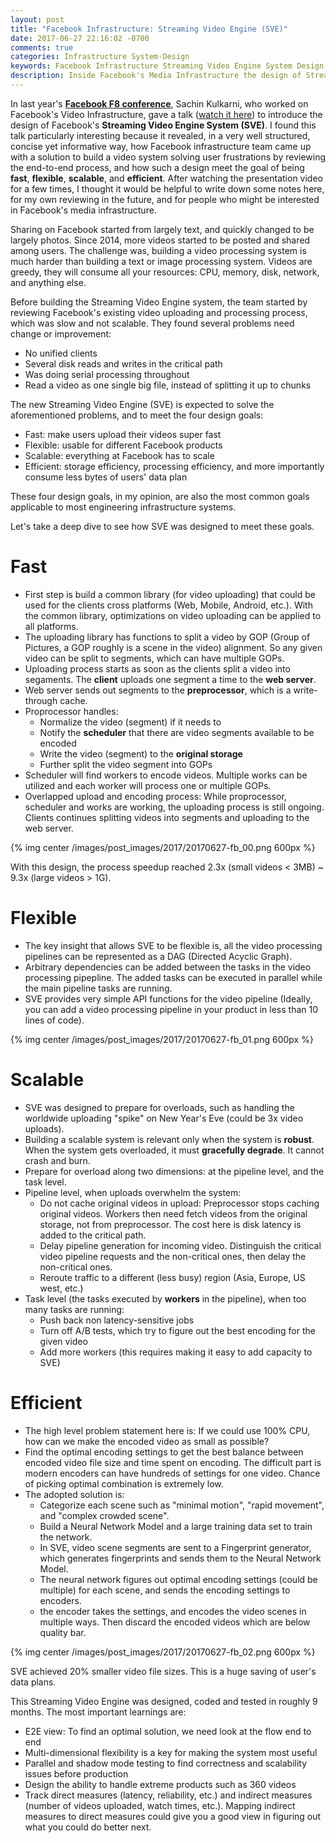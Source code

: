 ```yaml
---
layout: post
title: "Facebook Infrastructure: Streaming Video Engine (SVE)"
date: 2017-06-27 22:16:02 -0700
comments: true
categories: Infrastructure System-Design
keywords: Facebook Infrastructure Streaming Video Engine System Design
description: Inside Facebook's Media Infrastructure the design of Streaming Video Engine
---
```


In last year's [**Facebook F8 conference**](https://developers.facebook.com/videos/?category=f8_2016), Sachin Kulkarni, who worked on Facebook's Video Infrastructure, gave a talk ([watch it here](https://developers.facebook.com/videos/f8-2016/inside-look-at-facebook-media-infrastructure/)) to introduce the design of Facebook's **Streaming Video Engine System (SVE)**. I found this talk particularly interesting because it revealed, in a very well structured, concise yet informative way, how Facebook infrastructure team came up with a solution to build a video system solving user frustrations by reviewing the end-to-end process, and how such a design meet the goal of being **fast**, **flexible**, **scalable**, and **efficient**. After watching the presentation video for a few times, I thought it would be helpful to write down some notes here, for my own reviewing in the future, and for people who might be interested in Facebook's media infrastructure.

Sharing on Facebook started from largely text, and quickly changed to be largely photos. Since 2014, more videos started to be posted and shared among users. The challenge was, building a video processing system is much harder than building a text or image processing system. Videos are greedy, they will consume all your resources: CPU, memory, disk, network, and anything else.

Before building the Streaming Video Engine system, the team started by reviewing Facebook's existing video uploading and processing process, which was slow and not scalable. They found several problems need change or improvement:

<!--more--> 

- No unified clients
- Several disk reads and writes in the critical path
- Was doing serial processing throughout
- Read a video as one single big file, instead of splitting it up to chunks

The new Streaming Video Engine (SVE) is expected to solve the aforementioned problems, and to meet the four design goals:

- Fast: make users upload their videos super fast
- Flexible: usable for different Facebook products
- Scalable: everything at Facebook has to scale
- Efficient: storage efficiency, processing efficiency, and more importantly consume less bytes of users' data plan

These four design goals, in my opinion, are also the most common goals applicable to most engineering infrastructure systems.

Let's take a deep dive to see how SVE was designed to meet these goals.

# Fast

- First step is build a common library (for video uploading) that could be used for the clients cross platforms (Web, Mobile, Android, etc.). With the common library, optimizations on video uploading can be applied to all platforms.
- The uploading library has functions to split a video by GOP (Group of Pictures, a GOP roughly is a scene in the video) alignment. So any given video can be split to segments, which can have multiple GOPs.
- Uploading process starts as soon as the clients split a video into segaments. The **client** uploads one segment a time to the **web server**.
- Web server sends out segments to the **preprocessor**, which is a write-through cache.
- Proprocessor handles:
  - Normalize the video (segment) if it needs to
  - Notify the **scheduler** that there are video segments available to be encoded
  - Write the video (segment) to the **original storage**
  - Further split the video segment into GOPs
- Scheduler will find workers to encode videos. Multiple works can be utilized and each worker will process one or multiple GOPs.
- Overlapped upload and encoding process: While proprocessor, scheduler and works are working, the uploading process is still ongoing. Clients continues splitting videos into segments and uploading to the web server.

{% img center /images/post_images/2017/20170627-fb_00.png 600px %}

With this design, the process speedup reached 2.3x (small videos < 3MB) ~ 9.3x (large videos > 1G). 

# Flexible

- The key insight that allows SVE to be flexible is, all the video processing pipelines can be represented as a DAG (Directed Acyclic Graph). 
- Arbitrary dependencies can be added between the tasks in the video processing pipepline. The added tasks can be executed in parallel while the main pipeline tasks are running.  
- SVE provides very simple API functions for the video pipeline (Ideally, you can add a video processing pipeline in your product in less than 10 lines of code). 

{% img center /images/post_images/2017/20170627-fb_01.png 600px %}

# Scalable

- SVE was designed to prepare for overloads, such as handling the worldwide uploading "spike" on New Year's Eve (could be 3x video uploads). 
- Building a scalable system is relevant only when the system is **robust**. When the system gets overloaded, it must **gracefully degrade**. It cannot crash and burn. 
- Prepare for overload along two dimensions: at the pipeline level, and the task level.
- Pipeline level, when uploads overwhelm the system:
  - Do not cache original videos in upload: Preprocessor stops caching original videos. Workers then need fetch videos from the original storage, not from preprocessor. The cost here is disk latency is added to the critical path.
  - Delay pipeline generation for incoming video. Distinguish the critical video pipeline requests and the non-critical ones, then delay the non-critical ones.
  - Reroute traffic to a different (less busy) region (Asia, Europe, US west, etc.)
- Task level (the tasks executed by **workers** in the pipeline), when too many tasks are running:
  - Push back non latency-sensitive jobs
  - Turn off A/B tests, which try to figure out the best encoding for the given video
  - Add more workers (this requires making it easy to add capacity to SVE)
  
# Efficient

- The high level problem statement here is: If we could use 100% CPU, how can we make the encoded video as small as possible?
- Find the optimal encoding settings to get the best balance between encoded video file size and time spent on encoding. The difficult part is modern encoders can have hundreds of settings for one video. Chance of picking optimal combination is extremely low. 
- The adopted solution is: 
  - Categorize each scene such as "minimal motion", "rapid movement", and "complex crowded scene". 
  - Build a Neural Network Model and a large training data set to train the network.
  - In SVE, video scene segments are sent to a Fingerprint generator, which generates fingerprints and sends them to the Neural Network Model. 
  - The neural network figures out optimal encoding settings (could be multiple) for each scene, and sends the encoding settings to encoders.
  - the encoder takes the settings, and encodes the video scenes in multiple ways. Then discard the encoded videos which are below quality bar. 

{% img center /images/post_images/2017/20170627-fb_02.png 600px %}

SVE achieved 20% smaller video file sizes. This is a huge saving of user's data plans.

This Streaming Video Engine was designed, coded and tested in roughly 9 months. The most important learnings are:

- E2E view: To find an optimal solution, we need look at the flow end to end
- Multi-dimensional flexibility is a key for making the system most useful
- Parallel and shadow mode testing to find correctness and scalability issues before production
- Design the ability to handle extreme products such as 360 videos
- Track direct measures (latency, reliability, etc.) and indirect measures (number of videos uploaded, watch times, etc.). Mapping indirect measures to direct measures could give you a good view in figuring out what you could do better next. 
 